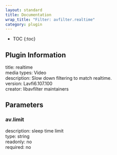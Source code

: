 ```yaml
---
layout: standard
title: Documentation
wrap_title: "Filter: avfilter.realtime"
category: plugin
---
```

* TOC
{:toc}

## Plugin Information

title: realtime  
media types:
Video  
description: Slow down filtering to match realtime.  
version: Lavfi6.107.100  
creator: libavfilter maintainers  

## Parameters

### av.limit

  
description:
sleep time limit  
type: string  
readonly: no  
required: no  

